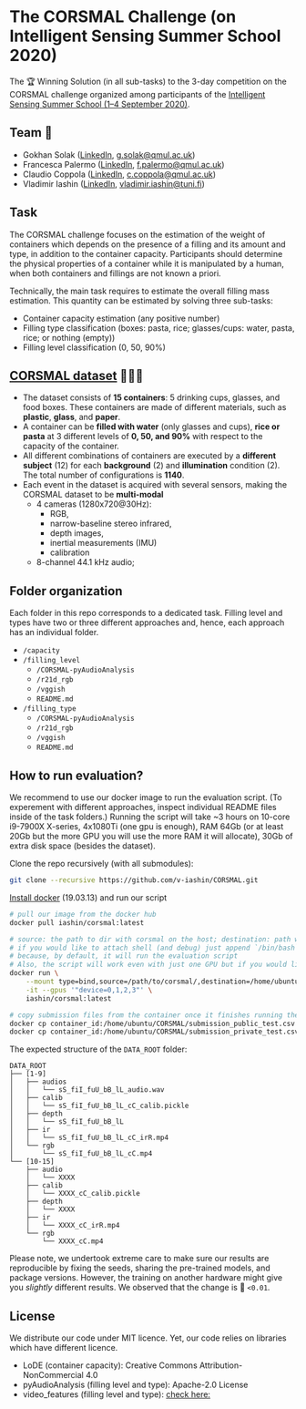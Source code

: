 # The CORSMAL Challenge (on Intelligent Sensing Summer School 2020)

The 🏆 Winning Solution (in all sub-tasks) to the 3-day competition on the CORSMAL challenge organized among participants of the [Intelligent Sensing Summer School (1–4 September 2020)](http://cis.eecs.qmul.ac.uk/school2020.html).

## Team 👋
- Gokhan Solak ([LinkedIn](https://www.linkedin.com/in/gkhnsolak/), g.solak@qmul.ac.uk)
- Francesca Palermo ([LinkedIn](https://www.linkedin.com/in/francesca-palermo-a9107a40/), f.palermo@qmul.ac.uk)
- Claudio Coppola ([LinkedIn](https://www.linkedin.com/in/clcoppola/), c.coppola@qmul.ac.uk)
- Vladimir Iashin ([LinkedIn](https://www.linkedin.com/in/vladimir-iashin/), vladimir.iashin@tuni.fi)

## Task
The CORSMAL challenge  focuses on the estimation  of the weight of containers which depends  on the presence  of a filling and  its  amount  and type,  in addition  to the  container  capacity.  Participants  should determine  the  physical  properties  of  a  container  while  it  is  manipulated  by  a  human, when both containers  and fillings  are not known a priori.

Technically, the main task requires to estimate the  overall  filling  mass  estimation. This quantity can be estimated by solving three sub-tasks:
- Container capacity estimation (any positive number)
- Filling type classification (boxes: pasta, rice; glasses/cups: water, pasta, rice; or nothing (empty))
- Filling level classification (0, 50, 90%)

## [CORSMAL dataset](http://corsmal.eecs.qmul.ac.uk/containers_manip.html) 🥤📘🥛
- The dataset consists of **15 containers**: 5 drinking cups, glasses, and food boxes. These containers are made of different materials, such as **plastic**, **glass**, and **paper**.
- A container can be **filled with water** (only glasses and cups), **rice or pasta** at 3 different levels of **0, 50, and 90%** with respect to the capacity of the container.
- All different combinations of containers are executed by a **different subject** (12) for each **background** (2) and **illumination** condition (2). The total number of configurations is **1140**.
- Each event in the dataset is acquired with several sensors, making the CORSMAL dataset to be **multi-modal**
    - 4 cameras (1280x720@30Hz):
        - RGB,
        - narrow-baseline stereo infrared,
        - depth images,
        - inertial measurements (IMU)
        - calibration
    - 8-channel 44.1 kHz audio;

## Folder organization

Each folder in this repo corresponds to a dedicated task. Filling level and types have two or three different approaches and, hence, each approach has an individual folder.
- `/capacity`
- `/filling_level`
    - `/CORSMAL-pyAudioAnalysis`
    - `/r21d_rgb`
    - `/vggish`
    - `README.md`
- `/filling_type`
    - `/CORSMAL-pyAudioAnalysis`
    - `/r21d_rgb`
    - `/vggish`
    - `README.md`

## How to run evaluation?

We recommend to use our docker image to run the evaluation script. (To experement with different approaches, inspect individual README files inside of the task folders.)
Running the script will take ~3 hours on 10-core i9-7900X X-series, 4x1080Ti (one gpu is enough), RAM 64Gb (or at least 20Gb but the more GPU you will use the more RAM it will allocate), 30Gb of extra disk space (besides the dataset).

Clone the repo recursively (with all submodules):
```bash
git clone --recursive https://github.com/v-iashin/CORSMAL.git
```

[Install docker](https://docs.docker.com/engine/install/) (19.03.13) and run our script
```bash
# pull our image from the docker hub
docker pull iashin/corsmal:latest

# source: the path to dir with corsmal on the host; destination: path where the sorce folder will be mounted
# if you would like to attach shell (and debug) just append `/bin/bash` to the command above
# because, by default, it will run the evaluation script
# Also, the script will work even with just one GPU but if you would like to speed up the 1st part try more
docker run \
    --mount type=bind,source=/path/to/corsmal/,destination=/home/ubuntu/CORSMAL/dataset/ \
    -it --gpus '"device=0,1,2,3"' \
    iashin/corsmal:latest

# copy submission files from the container once it finishes running the script
docker cp container_id:/home/ubuntu/CORSMAL/submission_public_test.csv .
docker cp container_id:/home/ubuntu/CORSMAL/submission_private_test.csv .
```

The expected structure of the `DATA_ROOT` folder:
```
DATA_ROOT
├── [1-9]
│   ├── audios
│   │   └── sS_fiI_fuU_bB_lL_audio.wav
│   ├── calib
│   │   └── sS_fiI_fuU_bB_lL_cC_calib.pickle
│   ├── depth
│   │   └── sS_fiI_fuU_bB_lL
│   ├── ir
│   │   └── sS_fiI_fuU_bB_lL_cC_irR.mp4
│   └── rgb
│       └── sS_fiI_fuU_bB_lL_cC.mp4
└── [10-15]
    ├── audio
    │   └── XXXX
    ├── calib
    │   └── XXXX_cC_calib.pickle
    ├── depth
    │   └── XXXX
    ├── ir
    │   └── XXXX_cC_irR.mp4
    └── rgb
        └── XXXX_cC.mp4
```

Please note, we undertook extreme care to make sure our results are reproducible by fixing the seeds, sharing the pre-trained models, and package versions. However, the training on another hardware might give you _slightly_ different results. We observed that the change is 🤏  `<0.01`.


## License
We distribute our code under MIT licence. Yet, our code relies on libraries which have different licence.
- LoDE (container capacity): Creative Commons Attribution-NonCommercial 4.0
- pyAudioAnalysis (filling level and type): Apache-2.0 License
- video_features (filling level and type): [check here: ](https://github.com/v-iashin/video_features/tree/e0eba1b738e3ec7db81c3584581e53eb9df06665)
